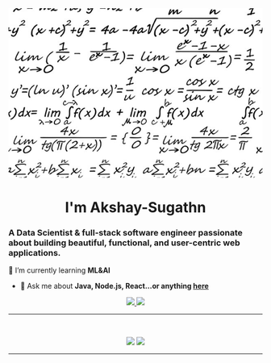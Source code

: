 
  <img src="https://github.com/Akshay-Sugathn/Akshay-Sugathn/blob/main/maths1.jpg">


<h1 align="center">
I'm Akshay-Sugathn
</h1>

### A Data Scientist & full-stack software engineer passionate about building beautiful, functional, and user-centric web applications.


🌱 I’m currently learning **ML&AI**
- 💬 Ask me about **Java, Node.js, React...or anything [here](https://github.com/Akshay-Sugathn/Akshay-Sugathn/issues)**


<div align="center">
  <a href="akshaysugathan9625@gmail.com">
    <img src="https://img.shields.io/badge/Gmail-333333?style=for-the-badge&logo=gmail&logoColor=red" />
  </a>
  <a href="https://www.linkedin.com/in/akshay-sugathan/" target="_blank">
    <img src="https://img.shields.io/badge/LinkedIn-0077B5?style=for-the-badge&logo=linkedin&logoColor=white" target="_blank" />
  </a>
</div>

<hr>
<br>

<p align="center">
  <img src="https://skillicons.dev/icons?i=Pyhton,R,SQL,mongodb,postgres" />
  <img src="https://skillicons.dev/icons?i=html,css,sass,js,git,postman" />
</p>

<hr>
